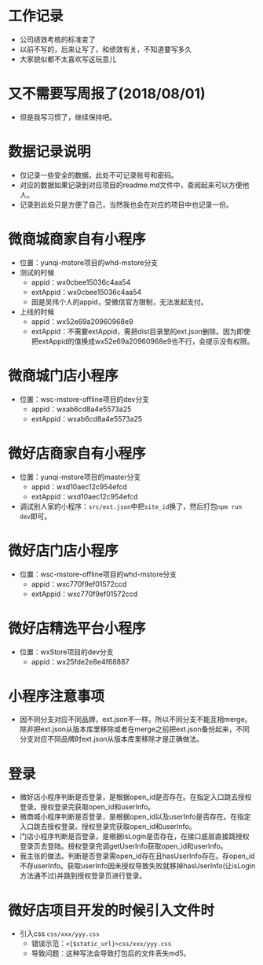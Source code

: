 # 工作记录
* 公司绩效考核的标准变了
* 以前不写的，后来让写了，和绩效有关，不知道要写多久
* 大家貌似都不太喜欢写这玩意儿

# 又不需要写周报了(2018/08/01)
* 但是我写习惯了，继续保持吧。

# 数据记录说明
* 仅记录一些安全的数据，此处不可记录账号和密码。
* 对应的数据如果记录到对应项目的readme.md文件中，查阅起来可以方便他人。
* 记录到此处只是方便了自己，当然我也会在对应的项目中也记录一份。

# 微商城商家自有小程序
* 位置：yunqi-mstore项目的whd-mstore分支
* 测试的时候
    - appid：wx0cbee15036c4aa54
    - extAppid：wx0cbee15036c4aa54
    - 因是吴伟个人的appid，受微信官方限制，无法发起支付。
* 上线的时候
    - appid：wx52e69a20960968e9
    - extAppid：不需要extAppid，需把dist目录里的ext.json删除。因为即使把extAppid的值换成wx52e69a20960968e9也不行，会提示没有权限。

# 微商城门店小程序
* 位置：wsc-mstore-offline项目的dev分支
    - appid：wxab6cd8a4e5573a25
    - extAppid：wxab6cd8a4e5573a25

# 微好店商家自有小程序
* 位置：yunqi-mstore项目的master分支
    - appid：wxd10aec12c954efcd
    - extAppid：wxd10aec12c954efcd
* 调试别人家的小程序：```src/ext.json```中把```site_id```换了，然后打包```npm run dev```即可。

# 微好店门店小程序
* 位置：wsc-mstore-offline项目的whd-mstore分支
    - appid：wxc770f9ef01572ccd
    - extAppid：wxc770f9ef01572ccd

# 微好店精选平台小程序
* 位置：wxStore项目的dev分支
    - appid：wx25fde2e8e4f68887

# 小程序注意事项
* 因不同分支对应不同品牌，ext.json不一样。所以不同分支不能互相merge。除非把ext.json从版本库里移除或者在merge之前把ext.json备份起来，不同分支对应不同品牌时ext.json从版本库里移除才是正确做法。

# 登录
* 微好店小程序判断是否登录，是根据open_id是否存在。在指定入口跳去授权登录。授权登录完获取open_id和userInfo。
* 微商城小程序判断是否登录，是根据open_id以及userInfo是否存在。在指定入口跳去授权登录。授权登录完获取open_id和userInfo。
* 门店小程序判断是否登录，是根据isLogin是否存在，在接口底层直接跳授权登录页去登陆。授权登录完调getUserInfo获取open_id和userInfo。
* 我主张的做法。判断是否登录需open_id存在且hasUserInfo存在。存open_id不存userInfo。获取userInfo因未授权导致失败就移掉hasUserInfo(让isLogin方法通不过)并跳到授权登录页进行登录。

# 微好店项目开发的时候引入文件时
* 引入css ```css/xxx/yyy.css```
    - 错误示范：```<{$static_url}>css/xxx/yyy.css```
    - 导致问题：这种写法会导致打包后的文件丢失md5。
